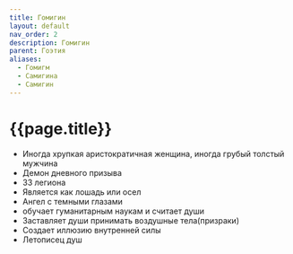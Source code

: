 ```yaml
---
title: Гомигин
layout: default
nav_order: 2
description: Гомигин
parent: Гоэтия
aliases:
  - Гомигм
  - Самигина
  - Самигин
---
```


# {{page.title}}

- Иногда хрупкая аристократичная женщина, иногда грубый толстый мужчина
- Демон дневного призыва
- 33 легиона
- Является как лошадь или осел
- Ангел с темными глазами
- обучает гуманитарным наукам и считает души
- Заставляет души принимать воздушные тела(призраки)
- Создает иллюзию внутренней силы
- Летописец душ
